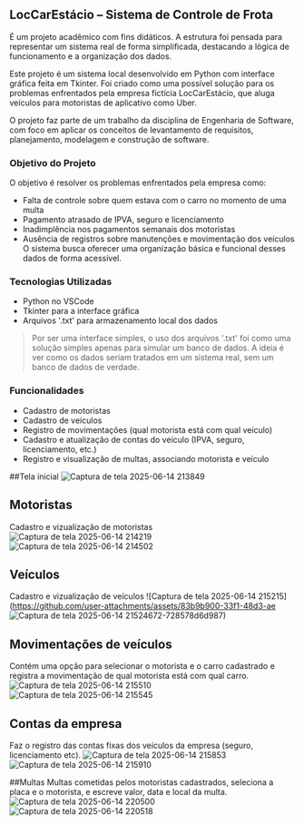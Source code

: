 ## LocCarEstácio – Sistema de Controle de Frota

É um projeto acadêmico com fins didáticos. A estrutura foi pensada para representar um sistema real de forma simplificada, destacando a lógica de funcionamento e a organização dos dados.

Este projeto é um sistema local desenvolvido em Python com interface gráfica feita em Tkinter. Foi criado como uma possível solução para os problemas enfrentados pela empresa fictícia LocCarEstácio, que aluga veículos para motoristas de aplicativo como Uber.

O projeto faz parte de um trabalho da disciplina de Engenharia de Software, com foco em aplicar os conceitos de levantamento de requisitos, planejamento, modelagem e construção de software.

### Objetivo do Projeto

O objetivo é resolver os problemas enfrentados pela empresa como:

- Falta de controle sobre quem estava com o carro no momento de uma multa
- Pagamento atrasado de IPVA, seguro e licenciamento
- Inadimplência nos pagamentos semanais dos motoristas
- Ausência de registros sobre manutenções e movimentação dos veículos
O sistema busca oferecer uma organização básica e funcional desses dados de forma acessível.

### Tecnologias Utilizadas

- Python no VSCode
- Tkinter para a interface gráfica
- Arquivos '.txt' para armazenamento local dos dados

> Por ser uma interface simples, o uso dos arquivos '.txt' foi como uma solução simples apenas para simular um banco de dados. A ideia é ver como os dados seriam tratados em um sistema real, sem um banco de dados de verdade.

### Funcionalidades

- Cadastro de motoristas
- Cadastro de veículos
- Registro de movimentações (qual motorista está com qual veículo)
- Cadastro e atualização de contas do veículo (IPVA, seguro, licenciamento, etc.)
- Registro e visualização de multas, associando motorista e veículo

##Tela inicial
![Captura de tela 2025-06-14 213849](https://github.com/user-attachments/assets/3b74b218-079d-4f40-b37d-5f4ad083b53f)

## Motoristas
Cadastro e vizualização de motoristas
![Captura de tela 2025-06-14 214219](https://github.com/user-attachments/assets/be3ce8a9-6121-406b-84cb-0003b0199c89)
![Captura de tela 2025-06-14 214502](https://github.com/user-attachments/assets/57c68983-41f5-4c7d-aaff-e207810abcad)

## Veículos
Cadastro e vizualização de veículos
![Captura de tela 2025-06-14 215215](https://github.com/user-attachments/assets/83b9b900-33f1-48d3-ae
![Captura de tela 2025-06-14 215246](https://github.com/user-attachments/assets/3f5524a1-911d-400f-858f-2f09174185f9)72-728578d6d987)

## Movimentações de veículos
Contém uma opção para selecionar o motorista e o carro cadastrado e registra a movimentação de qual motorista está com qual carro.
![Captura de tela 2025-06-14 215510](https://github.com/user-attachments/assets/219c624a-c838-44c3-80d9-10a56384b1b6)
![Captura de tela 2025-06-14 215545](https://github.com/user-attachments/assets/cfcaa664-c81e-4d34-ba48-bd7ebe787f69)

## Contas da empresa
Faz o registro das contas fixas dos veículos da empresa (seguro, licenciamento etc).
![Captura de tela 2025-06-14 215853](https://github.com/user-attachments/assets/39a532f6-35d6-4a5f-8f6b-93e53a07e5b9)
![Captura de tela 2025-06-14 215910](https://github.com/user-attachments/assets/3d9d8dd1-3737-4fdd-b3d6-a93e42671c9d)

##Multas
Multas cometidas pelos motoristas cadastrados, seleciona a placa e o motorista, e escreve valor, data e local da multa.
![Captura de tela 2025-06-14 220500](https://github.com/user-attachments/assets/ac436ef7-aec5-48f8-ab83-fe71edccd936)
![Captura de tela 2025-06-14 220518](https://github.com/user-attachments/assets/ba4bff78-e737-4436-842c-21b028fd62eb)

